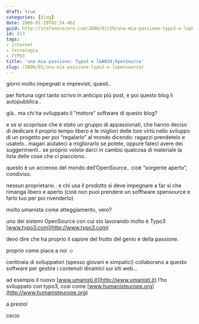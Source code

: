 ```yaml
---
draft: true
categories: [blog]
date: 2006-01-20T02:54:46Z
guid: http://stefanocecere.com/2006/01/20/una-mia-passione-typo3-e-lopensource/
id: 213
tags:
- internet
- tecnologia
- TYPO3
title: 'una mia passione: Typo3 e l&#039;OpenSource'
slug: /2006/01/una-mia-passione-typo3-e-lopensource/
---
```


giorni molto impegnati e imprevisti, questi..
  
per fortuna ogni tanto scrivo in anticipo più post, e poi questo blog li autopubblica..

già.. ma chi ha sviluppato il “motore” software di questo blog?
  
e se si scoprisse che è stato un gruppo di appassionati, che hanno deciso di dedicare il proprio tempo libero e le migliori delle loro virtù nello sviluppo di un progetto per poi “regalarlo” al mondo dicendo: ragazzi prendetelo e usatelo.. magari aiutateci a migliorarlo se potete, oppure fateci avere dei suggerimenti.. se proprio volete darci in cambio qualcosa di materiale la lista delle cose che ci piacciono..

questo è un accenno del mondo dell’OpenSource.. cioè “sorgente aperto”, condiviso.
  
nessun proprietario.. e chi usa il prodotto si deve impegnare a far sì che rimanga libero e aperto (cioè non puoi prendere un sofftware opensource e farlo tuo per poi rivenderlo)

molto umanista come atteggiamento, vero?

<img src='/wp-content/oldlogo.gif' alt='' align='left' />uno dei sistemi OpenSource con cui sto lavorando molto è Typo3 [www.typo3.com](http://www.typo3.com)
  
devo dire che ha proprio il sapore del frutto del genio e della passione.
  
proprio come piace a noi ☺
  
centinaia di sviluppatori (spesso giovani e simpatici) collaborano a questo software per gestire i contenuti dinamici sui siti web…

ad esempio il nuovo [www.umanisti.it](http://www.umanisti.it) l’ho sviluppato con typo3, così come [www.humanisteurope.org](http://www.humanisteurope.org)

a presto!
  
cecio